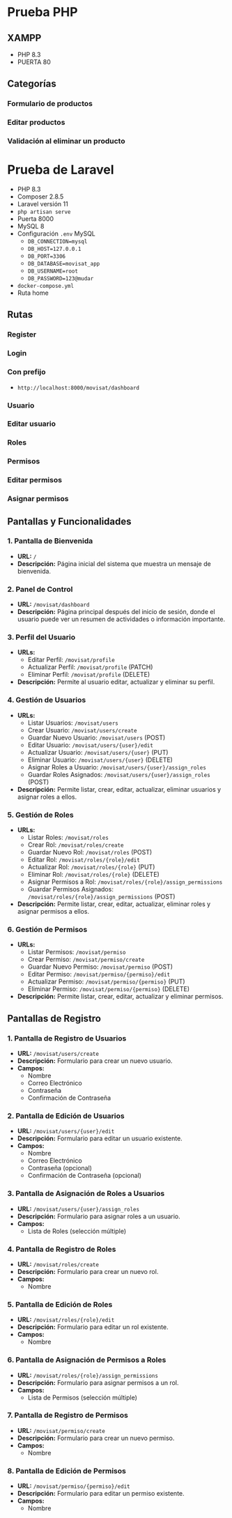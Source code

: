 # Prueba PHP

## XAMPP 
- PHP 8.3
- PUERTA 80

## Categorías

### Formulario de productos

### Editar productos

### Validación al eliminar un producto

# Prueba de Laravel 
- PHP 8.3
- Composer 2.8.5
- Laravel versión 11 
- `php artisan serve`
- Puerta 8000
- MySQL 8
- Configuración `.env` MySQL
    - `DB_CONNECTION=mysql`
    - `DB_HOST=127.0.0.1`
    - `DB_PORT=3306`
    - `DB_DATABASE=movisat_app`
    - `DB_USERNAME=root`
    - `DB_PASSWORD=123@mudar`
- `docker-compose.yml`
- Ruta home

## Rutas

### Register

### Login

### Con prefijo
- `http://localhost:8000/movisat/dashboard`

### Usuario

### Editar usuario

### Roles

### Permisos

### Editar permisos

### Asignar permisos

## Pantallas y Funcionalidades

### 1. Pantalla de Bienvenida
- **URL:** `/`
- **Descripción:** Página inicial del sistema que muestra un mensaje de bienvenida.

### 2. Panel de Control
- **URL:** `/movisat/dashboard`
- **Descripción:** Página principal después del inicio de sesión, donde el usuario puede ver un resumen de actividades o información importante.

### 3. Perfil del Usuario
- **URLs:**
    - Editar Perfil: `/movisat/profile`
    - Actualizar Perfil: `/movisat/profile` (PATCH)
    - Eliminar Perfil: `/movisat/profile` (DELETE)
- **Descripción:** Permite al usuario editar, actualizar y eliminar su perfil.

### 4. Gestión de Usuarios
- **URLs:**
    - Listar Usuarios: `/movisat/users`
    - Crear Usuario: `/movisat/users/create`
    - Guardar Nuevo Usuario: `/movisat/users` (POST)
    - Editar Usuario: `/movisat/users/{user}/edit`
    - Actualizar Usuario: `/movisat/users/{user}` (PUT)
    - Eliminar Usuario: `/movisat/users/{user}` (DELETE)
    - Asignar Roles a Usuario: `/movisat/users/{user}/assign_roles`
    - Guardar Roles Asignados: `/movisat/users/{user}/assign_roles` (POST)
- **Descripción:** Permite listar, crear, editar, actualizar, eliminar usuarios y asignar roles a ellos.

### 5. Gestión de Roles
- **URLs:**
    - Listar Roles: `/movisat/roles`
    - Crear Rol: `/movisat/roles/create`
    - Guardar Nuevo Rol: `/movisat/roles` (POST)
    - Editar Rol: `/movisat/roles/{role}/edit`
    - Actualizar Rol: `/movisat/roles/{role}` (PUT)
    - Eliminar Rol: `/movisat/roles/{role}` (DELETE)
    - Asignar Permisos a Rol: `/movisat/roles/{role}/assign_permissions`
    - Guardar Permisos Asignados: `/movisat/roles/{role}/assign_permissions` (POST)
- **Descripción:** Permite listar, crear, editar, actualizar, eliminar roles y asignar permisos a ellos.

### 6. Gestión de Permisos
- **URLs:**
    - Listar Permisos: `/movisat/permiso`
    - Crear Permiso: `/movisat/permiso/create`
    - Guardar Nuevo Permiso: `/movisat/permiso` (POST)
    - Editar Permiso: `/movisat/permiso/{permiso}/edit`
    - Actualizar Permiso: `/movisat/permiso/{permiso}` (PUT)
    - Eliminar Permiso: `/movisat/permiso/{permiso}` (DELETE)
- **Descripción:** Permite listar, crear, editar, actualizar y eliminar permisos.

## Pantallas de Registro

### 1. Pantalla de Registro de Usuarios
- **URL:** `/movisat/users/create`
- **Descripción:** Formulario para crear un nuevo usuario.
- **Campos:**
    - Nombre
    - Correo Electrónico
    - Contraseña
    - Confirmación de Contraseña

### 2. Pantalla de Edición de Usuarios
- **URL:** `/movisat/users/{user}/edit`
- **Descripción:** Formulario para editar un usuario existente.
- **Campos:**
    - Nombre
    - Correo Electrónico
    - Contraseña (opcional)
    - Confirmación de Contraseña (opcional)

### 3. Pantalla de Asignación de Roles a Usuarios
- **URL:** `/movisat/users/{user}/assign_roles`
- **Descripción:** Formulario para asignar roles a un usuario.
- **Campos:**
    - Lista de Roles (selección múltiple)

### 4. Pantalla de Registro de Roles
- **URL:** `/movisat/roles/create`
- **Descripción:** Formulario para crear un nuevo rol.
- **Campos:**
    - Nombre

### 5. Pantalla de Edición de Roles
- **URL:** `/movisat/roles/{role}/edit`
- **Descripción:** Formulario para editar un rol existente.
- **Campos:**
    - Nombre

### 6. Pantalla de Asignación de Permisos a Roles
- **URL:** `/movisat/roles/{role}/assign_permissions`
- **Descripción:** Formulario para asignar permisos a un rol.
- **Campos:**
    - Lista de Permisos (selección múltiple)

### 7. Pantalla de Registro de Permisos
- **URL:** `/movisat/permiso/create`
- **Descripción:** Formulario para crear un nuevo permiso.
- **Campos:**
    - Nombre

### 8. Pantalla de Edición de Permisos
- **URL:** `/movisat/permiso/{permiso}/edit`
- **Descripción:** Formulario para editar un permiso existente.
- **Campos:**
    - Nombre
